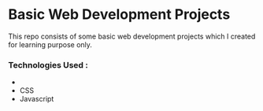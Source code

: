 <h1> Basic Web Development Projects </h1>

This repo consists of some basic web development projects which I created for learning purpose only.

<h3>Technologies Used :</h3>
<ul>
  <li><HTML</li>
  <li>CSS</li>
  <li>Javascript</li>
</ul>
